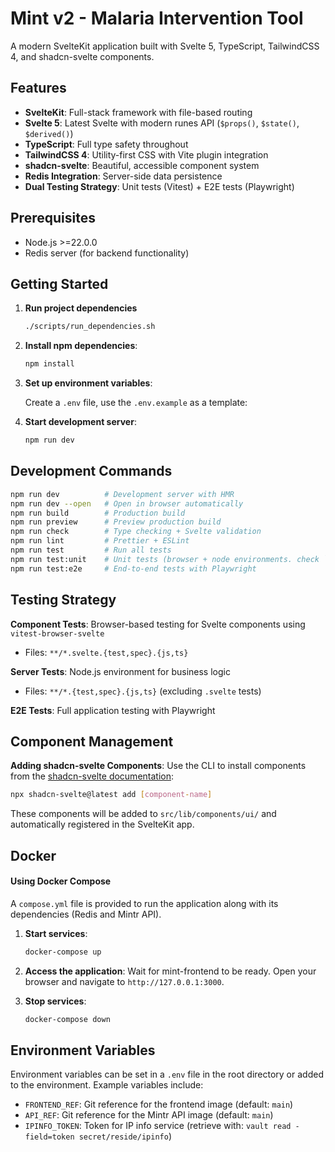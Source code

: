 # Mint v2 - Malaria Intervention Tool

A modern SvelteKit application built with Svelte 5, TypeScript, TailwindCSS 4, and shadcn-svelte components.

## Features

- **SvelteKit**: Full-stack framework with file-based routing
- **Svelte 5**: Latest Svelte with modern runes API (`$props()`, `$state()`, `$derived()`)
- **TypeScript**: Full type safety throughout
- **TailwindCSS 4**: Utility-first CSS with Vite plugin integration
- **shadcn-svelte**: Beautiful, accessible component system
- **Redis Integration**: Server-side data persistence
- **Dual Testing Strategy**: Unit tests (Vitest) + E2E tests (Playwright)

## Prerequisites

- Node.js >=22.0.0
- Redis server (for backend functionality)

## Getting Started

1. **Run project dependencies**

   ```sh
   ./scripts/run_dependencies.sh
   ```

2. **Install npm dependencies**:

   ```sh
   npm install
   ```

3. **Set up environment variables**:

   Create a `.env` file, use the `.env.example` as a template:

4. **Start development server**:

   ```sh
   npm run dev
   ```

## Development Commands

```sh
npm run dev          # Development server with HMR
npm run dev --open   # Open in browser automatically
npm run build        # Production build
npm run preview      # Preview production build
npm run check        # Type checking + Svelte validation
npm run lint         # Prettier + ESLint
npm run test         # Run all tests
npm run test:unit    # Unit tests (browser + node environments. check `vitest.config.ts` for details)
npm run test:e2e     # End-to-end tests with Playwright
```

## Testing Strategy

**Component Tests**: Browser-based testing for Svelte components using `vitest-browser-svelte`

- Files: `**/*.svelte.{test,spec}.{js,ts}`

**Server Tests**: Node.js environment for business logic

- Files: `**/*.{test,spec}.{js,ts}` (excluding `.svelte` tests)

**E2E Tests**: Full application testing with Playwright

## Component Management

**Adding shadcn-svelte Components**: Use the CLI to install components from the [shadcn-svelte documentation](https://www.shadcn-svelte.com/docs/components):

```sh
npx shadcn-svelte@latest add [component-name]
```

These components will be added to `src/lib/components/ui/` and automatically registered in the SvelteKit app.

## Docker

#### Using Docker Compose

A `compose.yml` file is provided to run the application along with its dependencies (Redis and Mintr API).

1. **Start services**:

   ```sh
   docker-compose up
   ```

2. **Access the application**:
   Wait for mint-frontend to be ready. Open your browser and navigate to `http://127.0.0.1:3000`.
3. **Stop services**:

   ```sh
   docker-compose down
   ```

## Environment Variables

Environment variables can be set in a `.env` file in the root directory or added to the environment. Example variables include:

- `FRONTEND_REF`: Git reference for the frontend image (default: `main`)
- `API_REF`: Git reference for the Mintr API image (default: `main`)
- `IPINFO_TOKEN`: Token for IP info service (retrieve with: `vault read -field=token secret/reside/ipinfo`)
